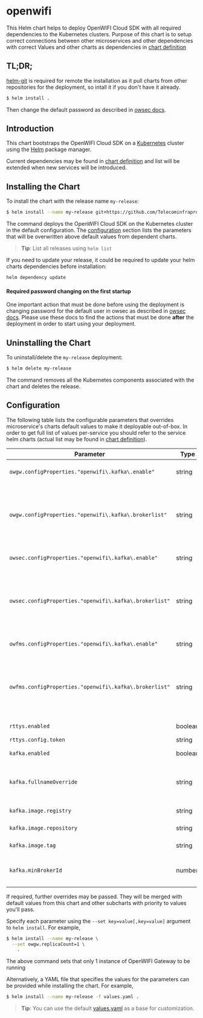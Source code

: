 # openwifi

This Helm chart helps to deploy OpenWIFI Cloud SDK with all required dependencies to the Kubernetes clusters. Purpose of this chart is to setup correct connections between other microservices and other dependencies with correct Values and other charts as dependencies in [chart definition](Chart.yaml)

## TL;DR;

[helm-git](https://github.com/aslafy-z/helm-git) is required for remote the installation as it pull charts from other repositories for the deployment, so intall it if you don't have it already.

```bash
$ helm install .
```

Then change the default password as described in [owsec docs](https://github.com/Telecominfraproject/wlan-cloud-ucentralsec/tree/main#changing-default-password).

## Introduction

This chart bootstraps the OpenWIFI Cloud SDK on a [Kubernetes](http://kubernetes.io) cluster using the [Helm](https://helm.sh) package manager.

Current dependencies may be found in [chart definition](Chart.yaml) and list will be extended when new services will be introduced.

## Installing the Chart

To install the chart with the release name `my-release`:

```bash
$ helm install --name my-release git+https://github.com/Telecominfraproject/wlan-cloud-ucentral-deploy/@chart?ref=main
```

The command deploys the OpenWIFI Cloud SDK on the Kubernetes cluster in the default configuration. The [configuration](#configuration) section lists the parameters that will be overwritten above default values from dependent charts.

> **Tip**: List all releases using `helm list`

If you need to update your release, it could be required to update your helm charts dependencies before installation:

```bash
helm dependency update
```

#### Required password changing on the first startup

One important action that must be done before using the deployment is changing password for the default user in owsec as described in [owsec docs](https://github.com/Telecominfraproject/wlan-cloud-ucentralsec/tree/main#changing-default-password). Please use these docs to find the actions that must be done **after** the deployment in order to start using your deployment.

## Uninstalling the Chart

To uninstall/delete the `my-release` deployment:

```bash
$ helm delete my-release
```

The command removes all the Kubernetes components associated with the chart and deletes the release.

## Configuration

The following table lists the configurable parameters that overrides microservice's charts default values to make it deployable out-of-box. In order to get full list of values per-service you should refer to the service helm charts (actual list may be found in [chart definition](Chart.yaml)).

| Parameter | Type | Description | Default |
|-----------|------|-------------|---------|
| `owgw.configProperties."openwifi\.kafka\.enable"` | string | Configures OpenWIFI Gateway to use Kafka for communication | `'true'` |
| `owgw.configProperties."openwifi\.kafka\.brokerlist"` | string | Sets up Kafka broker list for OpenWIFI Gateway to the predictable Kubernetes service name (see `kafka.fullnameOverride` option description for details) | `'kafka:9092'` |
| `owsec.configProperties."openwifi\.kafka\.enable"` | string | Configures OpenWIFI Security to use Kafka for communication | `'true'` |
| `owsec.configProperties."openwifi\.kafka\.brokerlist"` | string | Sets up Kafka broker list for OpenWIFI Security to the predictable Kubernetes service name (see `kafka.fullnameOverride` option description for details) | `'kafka:9092'` |
| `owfms.configProperties."openwifi\.kafka\.enable"` | string | Configures OpenWIFI Firmware to use Kafka for communication | `'true'` |
| `owfms.configProperties."openwifi\.kafka\.brokerlist"` | string | Sets up Kafka broker list for OpenWIFI Firmware to the predictable Kubernetes service name (see `kafka.fullnameOverride` option description for details) | `'kafka:9092'` |
| `rttys.enabled` | boolean | Enables [rttys](https://github.com/Telecominfraproject/wlan-cloud-ucentralgw-rtty) deployment | `True` |
| `rttys.config.token` | string | Sets default rttys token |  |
| `kafka.enabled` | boolean | Enables [kafka](https://github.com/bitnami/charts/blob/master/bitnami/kafka/) deployment | `True` |
| `kafka.fullnameOverride` | string | Overrides Kafka Kubernetes service name so it could be predictable and set in microservices configs | `'kafka'` |
| `kafka.image.registry` | string | Kafka Docker image registry | `'docker.io'` |
| `kafka.image.repository` | string | Kafka Docker image repository | `'bitnami/kafka'` |
| `kafka.image.tag` | string | Kafka Docker image tag | `'2.8.0-debian-10-r43'` |
| `kafka.minBrokerId` | number | Sets Kafka minimal broker ID (useful for multi-node Kafka installations) | `100` |

If required, further overrides may be passed. They will be merged with default values from this chart and other subcharts with priority to values you'll pass.

Specify each parameter using the `--set key=value[,key=value]` argument to `helm install`. For example,

```bash
$ helm install --name my-release \
  --set owgw.replicaCount=1 \
    .
```

The above command sets that only 1 instance of OpenWIFI Gateway to be running

Alternatively, a YAML file that specifies the values for the parameters can be provided while installing the chart. For example,

```bash
$ helm install --name my-release -f values.yaml .
```

> **Tip**: You can use the default [values.yaml](values.yaml) as a base for customization.
